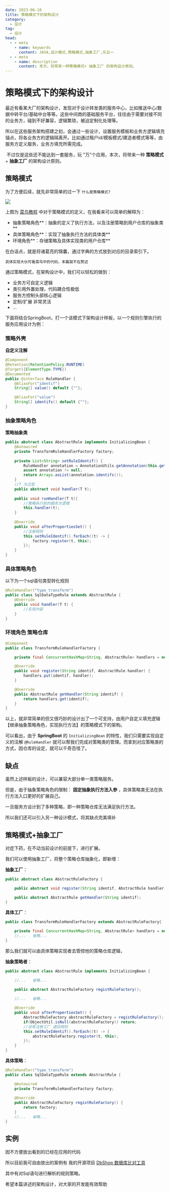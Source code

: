 ```yaml
---
date: 2023-06-10
title: 策略模式下的架构设计
category: 
  - 设计
tag:
  - 设计
head:
  - - meta
    - name: keywords
      content: JAVA,设计模式,策略模式,抽象工厂,乐云一
  - - meta
    - name: description
      content: 本次，将带来一种策略模式+ 抽象工厂 的架构设计原则。
---
```


# 策略模式下的架构设计

​	最近有看某大厂的架构设计，发现对于设计转发类的服务中心，比如推送中心/数据中转平台/基础中台等等。这些中间商的基础服务平台，往往由于需要对接不同的业务方，碰到不好兼容，逻辑繁琐，被迫定制化处理等。

​	所以在这些服务架构搭建之初，会通过一些设计，设置服务模板和业务方逻辑填充锚点，将各业务方的逻辑隔离开。比如通过租户id/模板模式/建造者模式等等，由服务方定义服务，业务方填充所需完成。

​	不过仅是这些还不能达到一套服务，玩 "万"个应用，本次，将带来一种 **策略模式** + **抽象工厂** 的架构设计原则。

##  策略模式

为了方便后续，就先非常简单的过一下 `什么是策略模式?`

![](https://leyunone-img.oss-cn-hangzhou.aliyuncs.com/image/2023-06-10/48359e6f-091b-400a-9a87-70bb34bd91f1.png)

上图为 [菜鸟教程](https://www.runoob.com/design-pattern/strategy-pattern.html) 中对于策略模式的定义，在我看来可以简单的解释为：

- 抽象策略角色**：抽象的定义了执行方法，以及注册策略到用户仓库的抽象类**
- 具体策略角色**：实现了抽象执行方法的具体类**
- 环境角色**：存储策略及具体实现类的用户仓库**

在白话点，就是将诸葛亮的锦囊，通过字典的方式放到对应的目录索引下。

`具体实现大伙可看菜鸟中的代码，本篇就不在赘述`



通过策略模式，在架构设计中，我们可以轻松的做到：

- 业务方可自定义逻辑
- 类引用外置处理，代码耦合性极低
- 服务方控制头部核心逻辑
- 定制/扩展 非常灵活
- ...

下面将结合SpringBoot，打一个该模式下架构设计样板，以一个规则引擎执行的服务应用设计为例：

### 策略外壳

**自定义注解**

```java
@Component
@Retention(RetentionPolicy.RUNTIME)
@Target({ElementType.TYPE})
@Documented
public @interface RuleHandler {
    @AliasFor("identif")
    String[] value() default {""};

    @AliasFor("value")
    String[] identifs() default {""};
}
```

### 抽象策略角色

**策略抽象类**

```java
public abstract class AbstractRule implements InitializingBean {
    @Autowired
    private TransformRuleHandlerFactory factory;
    
    private List<String> setRuleIdentif() {
        RuleHandler annotation = AnnotationUtils.getAnnotation(this.getClass(), RuleHandler.class);
        assert annotation != null;
        return Arrays.asList(annotation.identifs());
    }
	//T 为泛型
    public abstract void handler(T t);
    
    public void runHandler(T t){
        //策略执行前的服务方逻辑
        this.handler(t);
    }
    
    @Override
    public void afterPropertiesSet() {
        //注册规则
        this.setRuleIdentif().forEach((t) -> {
            factory.register(t, this);
        });
    }
}

```

### 具体策略角色

以下为一个sql语句类型转化规则

```java
@RuleHandler("type_transform")
public class SqlDataTypeRule extends AbstractRule {
    @Override
    public void handler(T t) {
        //实现内容
    }
}

```

### 环境角色 策略仓库

```java
@Component
public class TransformRuleHandlerFactory {

    private final ConcurrentHashMap<String, AbstractRule> handlers = new ConcurrentHashMap<>(16);

    @Override
    public void register(String identif, AbstractRule handler) {
        handlers.put(identif, handler);
    }

    @Override
    public AbstractRule getHandler(String identif) {
        return handlers.get(identif);
    }
}

```

以上，就非常简单的但又很巧妙的设计出了一个可支持，由用户自定义填充逻辑【继承抽象策略角色，实现执行方法】的策略模式下的架构。

可以看出，由于 **SpringBoot** 的 `InitializingBean` 的特性，我们只需要实现自定义的注解 `@RuleHandler` 就可以帮我们完成对策略类的管理。而拿到对应策略类的方式，因仓库的设定，就可以千奇百怪了。

## 缺点

虽然上述样板的设计，可以兼容大部分单一类策略服务。

但是，由于抽象策略角色的限制： **固定抽象执行方法入参** ，具体策略类无法在执行方法入口更好的扩展自己。

一旦服务方设计到了多种策略，即一种策略仓库无法满足执行方法。

所以我们还可以引入另一种设计模式，将其缺点完美填补

## 策略模式+抽象工厂

对症下药，在不动当前设计的前提下，进行扩展。

我们可以使用抽象工厂，将整个策略仓库抽象化，即新增：

**抽象工厂**：

```java
public abstract class AbstractRuleFactory {

    public abstract void register(String identif, AbstractRule handler);

    public abstract AbstractRule getHandler(String identif);
}
```

**具体工厂**：

```java
public class TransformRuleHandlerFactory extends AbstractRuleFactory{

    private final ConcurrentHashMap<String, AbstractRule> handlers = new ConcurrentHashMap<>(16);
	//...	省略...
}

```

那么我们就可以由具体策略实现者去管控他的策略仓库逻辑，

**抽象策略者**：

```java
public abstract class AbstractRule implements InitializingBean {

	//...	省略...

    public abstract AbstractRuleFactory registRuleFactory();

	//...	省略...
    
    @Override
    public void afterPropertiesSet() {
        AbstractRuleFactory abstractRuleFactory = registRuleFactory();
        if(ObjectUtil.isNull(abstractRuleFactory)) return;
        //没有注册工厂 退回规则
        this.setRuleIdentif().forEach((t) -> {
            abstractRuleFactory.register(t, this);
        });
    }
}
```

**具体策略**：

```java
@RuleHandler("type_transform")
public class SqlDataTypeRule extends AbstractRule {

    @Autowired
    private TransformRuleHandlerFactory factory;
    
    @Override
    public AbstractRuleFactory registRuleFactory() {
        return factory;
    }
	//...	省略...
}
```

## 实例

因不方便放出看到的已经在应用的代码

所以目前我可自由放出的案例有 我的开源项目 [DbShop 数据库比对工具](https://github.com/LeYunone/dbshop/tree/master/src/main/java/com/leyunone/dbshop/rule)

其中有对Sql语句进行解析的规则策略。

希望本篇讲述的架构设计，对大家的开发能有效帮助


